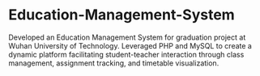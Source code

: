 # Education-Management-System
Developed an Education Management System for graduation project at Wuhan University of Technology. Leveraged PHP and MySQL to create a dynamic platform facilitating student-teacher interaction through class management, assignment tracking, and timetable visualization.
